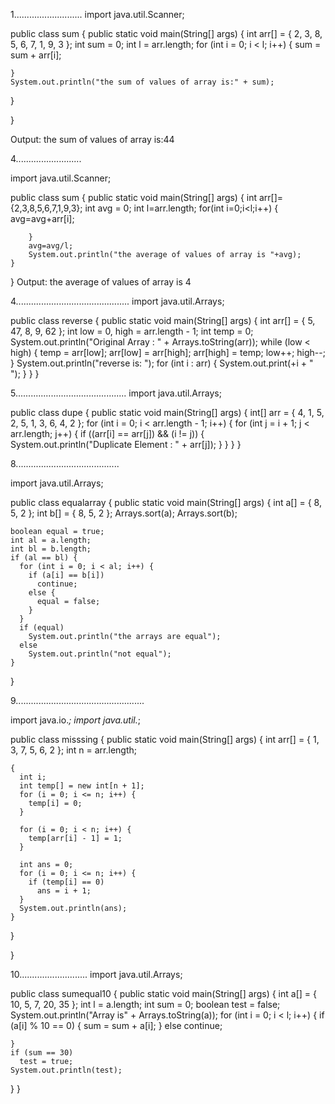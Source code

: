 1...........................
import java.util.Scanner;

public class sum {
  public static void main(String[] args) {
    int arr[] = { 2, 3, 8, 5, 6, 7, 1, 9, 3 };
    int sum = 0;
    int l = arr.length;
    for (int i = 0; i < l; i++) {
      sum = sum + arr[i];

    }
    System.out.println("the sum of values of array is:" + sum);
  }

}

Output: the sum of values of array is:44 

4..........................

import java.util.Scanner;

public class sum {
    public static void main(String[] args) {
        int arr[]={2,3,8,5,6,7,1,9,3};
        int avg = 0;
        int l=arr.length;
        for(int i=0;i<l;i++)
        {
            avg=avg+arr[i];

        }
        avg=avg/l;
        System.out.println("the average of values of array is "+avg);
    }
  }
Output: the average of values of array is 4
 


4.............................................
import java.util.Arrays;

public class reverse {
  public static void main(String[] args) {
    int arr[] = { 5, 47, 8, 9, 62 };
    int low = 0, high = arr.length - 1;
    int temp = 0;
    System.out.println("Original Array : " + Arrays.toString(arr));
    while (low < high) {
      temp = arr[low];
      arr[low] = arr[high];
      arr[high] = temp;
      low++;
      high--;
    }
    System.out.println("reverse is: ");
    for (int i : arr) {
      System.out.print(+i + " ");
    }
  }
}

5............................................
import java.util.Arrays;

public class dupe {
  public static void main(String[] args) {
    int[] arr = { 4, 1, 5, 2, 5, 1, 3, 6, 4, 2 };
    for (int i = 0; i < arr.length - 1; i++) {
      for (int j = i + 1; j < arr.length; j++) {
        if ((arr[i] == arr[j]) && (i != j)) {
          System.out.println("Duplicate Element : " + arr[j]);
        }
      }
    }
  }

  
 
 8.........................................


import java.util.Arrays;

public class equalarray {
  public static void main(String[] args) {
    int a[] = { 8, 5, 2 };
    int b[] = { 8, 5, 2 };
    Arrays.sort(a);
    Arrays.sort(b);

    boolean equal = true;
    int al = a.length;
    int bl = b.length;
    if (al == bl) {
      for (int i = 0; i < al; i++) {
        if (a[i] == b[i])
          continue;
        else {
          equal = false;
        }
      }
      if (equal)
        System.out.println("the arrays are equal");
      else
        System.out.println("not equal");
    }
  }

 9...................................................

import java.io.*;
import java.util.*;

public class misssing {
  public static void main(String[] args) {
    int arr[] = { 1, 3, 7, 5, 6, 2 };
    int n = arr.length;

    {
      int i;
      int temp[] = new int[n + 1];
      for (i = 0; i <= n; i++) {
        temp[i] = 0;
      }

      for (i = 0; i < n; i++) {
        temp[arr[i] - 1] = 1;
      }

      int ans = 0;
      for (i = 0; i <= n; i++) {
        if (temp[i] == 0)
          ans = i + 1;
      }
      System.out.println(ans);
    }

  }

}

10...........................
import java.util.Arrays;

public class sumequal10 {
  public static void main(String[] args) {
    int a[] = { 10, 5, 7, 20, 35 };
    int l = a.length;
    int sum = 0;
    boolean test = false;
    System.out.println("Array is" + Arrays.toString(a));
    for (int i = 0; i < l; i++) {
      if (a[i] % 10 == 0) {
        sum = sum + a[i];
      } else
        continue;

    }
    if (sum == 30)
      test = true;
    System.out.println(test);

  }
}
